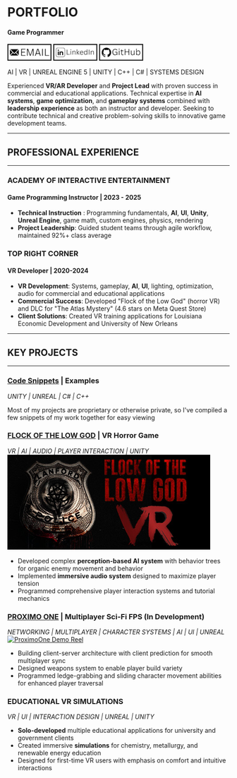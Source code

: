 # PORTFOLIO
#### Game Programmer

[![Email](assets/img/Email.png)](mailto:drewfunderburkbusiness@gmail.com)
[![LinkedIn](assets/img/LinkedIn.png)](https://www.linkedin.com/in/drew-funderburk)
[![GitHub](assets/img/Github.png)](https://github.com/drewfunderburk)

AI | VR | UNREAL ENGINE 5 | UNITY | C++ | C# | SYSTEMS DESIGN

Experienced **VR/AR Developer** and **Project Lead** with proven success in commercial and educational applications. 
Technical expertise in **AI systems**, **game optimization**, and **gameplay systems** combined with **leadership experience** 
as both an instructor and developer. Seeking to contribute technical and creative problem-solving skills to 
innovative game development teams.

---
## PROFESSIONAL EXPERIENCE
---
### ACADEMY OF INTERACTIVE ENTERTAINMENT
#### Game Programming Instructor | 2023 - 2025
- **Technical Instruction** : Programming fundamentals, **AI**, **UI**, **Unity**, **Unreal Engine**, game math, custom engines, physics, rendering 
- **Project Leadership**: Guided student teams through agile workflow, maintained 92%+ class average

### TOP RIGHT CORNER
#### VR Developer | 2020-2024
- **VR Development**: Systems, gameplay, **AI**, **UI**, lighting, optimization, audio for commercial and educational applications
- **Commercial Success**: Developed "Flock of the Low God" (horror VR) and DLC for "The Atlas Mystery" (4.6 stars on Meta Quest Store)
- **Client Solutions**: Created VR training applications for Louisiana Economic Development and University of New Orleans

---
## KEY PROJECTS
---
### [Code Snippets](https://github.com/drewfunderburk/PortfolioCodeExamples) | Examples
*UNITY | UNREAL | C# | C++*

Most of my projects are proprietary or otherwise private, so I've compiled a few snippets of my work together for easy viewing

### [FLOCK OF THE LOW GOD](https://store.steampowered.com/app/2093550/Flock_of_the_Low_God/) | VR Horror Game
*VR | AI | AUDIO | PLAYER INTERACTION | UNITY*
[![Flock of the Low God Header](assets/img/FlockOfTheLowGodHeader.jpg)](https://store.steampowered.com/app/2093550/Flock_of_the_Low_God/)

- Developed complex **perception-based AI system** with behavior trees for organic enemy movement and behavior
- Implemented **immersive audio system** designed to maximize player tension
- Programmed comprehensive player interaction systems and tutorial mechanics

### [PROXIMO ONE](https://www.youtube.com/watch?v=3XEfjEYu_v0) | Multiplayer Sci-Fi FPS (In Development)
*NETWORKING | MULTIPLAYER | CHARACTER SYSTEMS | AI | UI | UNREAL*
[![ProximoOne Demo Reel](https://img.youtube.com/vi/3XEfjEYu_v0/0.jpg)](https://www.youtube.com/watch?v=3XEfjEYu_v0)

- Building client-server architecture with client prediction for smooth multiplayer sync
- Designed weapons system to enable player build variety
- Programmed ledge-grabbing and sliding character movement abilities for enhanced player traversal

### EDUCATIONAL VR SIMULATIONS
*VR | UI | INTERACTION DESIGN | UNREAL | UNITY*

- **Solo-developed** multiple educational applications for university and government clients
- Created immersive **simulations** for chemistry, metallurgy, and renewable energy education
- Designed for first-time VR users with emphasis on comfort and intuitive interactions
